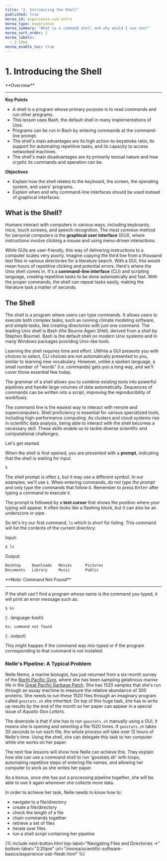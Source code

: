 ```yaml
---
title: "2. Introducing the Shell"
published: true
morea_id: experience-ssb-intro
morea_type: experience
morea_summary: "What is a command shell and why would I use one?"
morea_sort_order: 1
morea_labels:
  - 2:10pm
morea_enable_toc: true
---
```


# 1. Introducing the Shell

<div class="alert alert-success mt-3" role="alert" markdown="1">
<i class="fa-solid fa-globe fa-xl"></i> **Overview**
<hr/>

**Key Points**
  * A shell is a program whose primary purpose is to read commands and run other programs.
  * This lesson uses Bash, the default shell in many implementations of Unix.
  * Programs can be run in Bash by entering commands at the command-line prompt.
  * The shell's main advantages are its high action-to-keystroke ratio, its support for automating repetitive tasks, and its capacity to access networked machines.
  * The shell's main disadvantages are its primarily textual nature and how cryptic its commands and operation can be.

**Objectives**
  * Explain how the shell relates to the keyboard, the screen, the operating system, and users' programs.
  * Explain when and why command-line interfaces should be used instead of graphical interfaces.
</div>


## What is the Shell?

Humans interact with computers in various ways, including keyboards, mice, touch screens, and speech recognition. The most common method for personal computers is the **graphical user interface** (GUI), where instructions involve clicking a mouse and using menu-driven interactions.

While GUIs are user-friendly, this way of delivering instructions to a computer scales very poorly. Imagine copying the third line from a thousand text files in various directories for a literature search. With a GUI, this would mean hours of repetitive clicking and potential errors. Here's where the Unix shell comes in. It's a **command-line interface** (CLI) and scripting language, creating repetitive tasks to be done automatically and fast. With the proper commands, the shell can repeat tasks easily, making the literature task a matter of seconds.

## The Shell

The shell is a program where users can type commands. It allows users to execute both complex tasks, such as running climate modeling software, and simple tasks, like creating directories with just one command. The leading Unix shell is Bash (the Bourne Again SHell, derived from a shell by Stephen Bourne). Bash is the default shell on modern Unix systems and in many Windows packages providing Unix-like tools.

Learning the shell requires time and effort. UWhile a GUI presents you with choices to select, CLI choices are not automatically presented to you, similar to learning new vocabulary. However, unlike a spoken language, a small number of "words" (i.e. commands) gets you a long way, and we'll cover those essential few today.

The grammar of a shell allows you to combine existing tools into powerful
pipelines and handle large volumes of data automatically. Sequences of
commands can be written into a *script*, improving the reproducibility of
workflows.

The command line is the easiest way to interact with remote and supercomputers. Shell proficiency is essential for various specialized tools, including high-performance computing. As clusters and cloud systems rise in scientific data analysis, being able to interact with the shell becomes a necessary skill. These skills enable us to tackle diverse scientific and computational challenges.

Let's get started.

When the shell is first opened, you are presented with a **prompt**,
indicating that the shell is waiting for input.

```bash
$
```

The shell prompt is often `$`, but it may use a different symbol. In our examples, we'll use `$`. When entering commands, *do not type the prompt* and only type the commands that follow it. Remember to press <kbd>Enter</kbd> after typing a command to execute it.

The prompt is followed by a **text cursor** that shows the position where your typing will appear. It often looks like a flashing block, but it can also be an underscore or pipe.

So let's try our first command, `ls` which is short for listing.
This command will list the contents of the current directory:

<div class="alert alert-secondary" role="alert" markdown="1">

Input:

```bash
$ ls
```

Output:

```bash
Desktop     Downloads   Movies      Pictures
Documents   Library     Music       Public
```
</div>


<div class="alert alert-info" role="alert" markdown="1">
<i class="fa-solid fa-circle-info fa-xl"></i> **Note: Command Not Found**
<hr/>
If the shell can't find a program whose name is the command you typed, it
will print an error message such as:

~~~
$ ks
~~~
{: .language-bash}
~~~
ks: command not found
~~~
{: .output}

This might happen if the command was mis-typed or if the program corresponding to that command
is not installed.
</div>

### Nelle's Pipeline: A Typical Problem

Nelle Nemo, a marine biologist,
has just returned from a six-month survey of the
[North Pacific Gyre](http://en.wikipedia.org/wiki/North_Pacific_Gyre),
where she has been sampling gelatinous marine life in the
[Great Pacific Garbage Patch](http://en.wikipedia.org/wiki/Great_Pacific_Garbage_Patch).
She has 1520 samples that she's run through an assay machine to measure the relative abundance
of 300 proteins.
She needs to run these 1520 files through an imaginary program called `goostats.sh` she inherited.
On top of this huge task, she has to write up results by the end of the month so her paper
can appear in a special issue of *Aquatic Goo Letters*.

The downside is that if she has to run `goostats.sh` manually using a GUI, it means she is opening and selecting a file 1520 times. If `goostats.sh` takes 30 seconds to run each file, the whole process will take over 12 hours of Nelle's time. Using the shell, she can delegate this task to her computer while she works on her paper.

The next few lessons will show how Nelle can achieve this. They explain how she can use a command shell to run 'goostats.sh' with loops, automating repetitive steps of entering file names, and allowing her computer to work as she writes her paper.

As a bonus,
once she has put a processing pipeline together,
she will be able to use it again whenever she collects more data.

In order to achieve her task, Nelle needs to know how to:
- navigate to a file/directory
- create a file/directory
- check the length of a file
- chain commands together
- retrieve a set of files
- iterate over files
- run a shell script containing her pipeline

{% include next-button.html
  top-label="Navigating Files and Directories ->"
  bottom-label="2:20pm"
  url="/morea/scientific-software-basics/experience-ssb-filedir.html" %}
